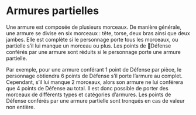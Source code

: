 # Armures partielles

Une armure est composée de plusieurs morceaux. De manière générale, une armure se divise en six morceaux : tête, torse, deux bras ainsi que deux jambes. Elle est complète si le personnage porte tous les morceaux, ou partielle s’il lui manque un morceau ou plus. Les points de 🚧Défense conférés par une armure sont réduits si le personnage porte une armure partielle.

Par exemple, pour une armure conférant 1 point de Défense par pièce, le personnage obtiendra 6 points de Défense s’il porte l’armure au complet. Cependant, s’il lui manque 2 morceaux, alors son armure ne lui conférera que 4 points de Défense au total. Il est donc possible de porter des morceaux de différents types et catégories d’armures. Les points de Défense conférés par une armure partielle sont tronqués en cas de valeur non entière.
